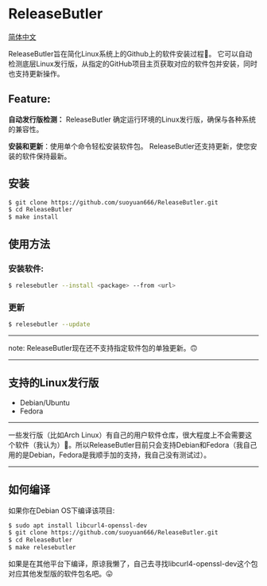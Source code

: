 # ReleaseButler
[简体中文](./REDME_ZH_CN.md)

ReleaseButler旨在简化Linux系统上的Github上的软件安装过程🤗。 它可以自动检测底层Linux发行版，从指定的GitHub项目主页获取对应的软件包并安装，同时也支持更新操作。

## Feature:

**自动发行版检测：** ReleaseButler 确定运行环境的Linux发行版，确保与各种系统的兼容性。

**安装和更新**：使用单个命令轻松安装软件包。 ReleaseButler还支持更新，使您安装的软件保持最新。

## 安装

```bash
$ git clone https://github.com/suoyuan666/ReleaseButler.git
$ cd ReleaseButler
$ make install
```

## 使用方法

### 安装软件:

```bash
$ relesebutler --install <package> --from <url>
```

### 更新

```bash
$ relesebutler --update
```

---

note: ReleaseButler现在还不支持指定软件包的单独更新。🙃

---

## 支持的Linux发行版

- Debian/Ubuntu
- Fedora

---

一些发行版（比如Arch Linux）有自己的用户软件仓库，很大程度上不会需要这个软件（我认为）🥲。所以ReleaseButler目前只会支持Debian和Fedora（我自己用的是Debian，Fedora是我顺手加的支持，我自己没有测试过）。

---

## 如何编译

如果你在Debian OS下编译该项目:

```bash
$ sudo apt install libcurl4-openssl-dev
$ git clone https://github.com/suoyuan666/ReleaseButler.git
$ cd ReleaseButler
$ make relesebutler
```

如果是在其他平台下编译，原谅我懒了，自己去寻找libcurl4-openssl-dev这个包对应其他发型版的软件包名吧。😛